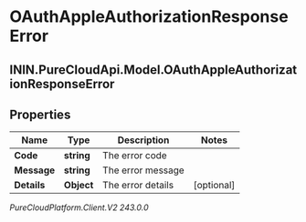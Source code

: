 # OAuthAppleAuthorizationResponseError

## ININ.PureCloudApi.Model.OAuthAppleAuthorizationResponseError

## Properties

|Name | Type | Description | Notes|
|------------ | ------------- | ------------- | -------------|
| **Code** | **string** | The error code | |
| **Message** | **string** | The error message | |
| **Details** | **Object** | The error details | [optional] |



_PureCloudPlatform.Client.V2 243.0.0_
